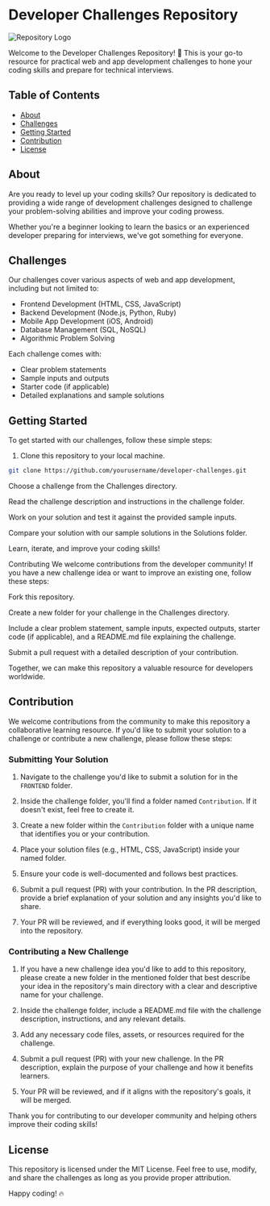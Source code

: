 # Developer Challenges Repository

![Repository Logo](repository_logo.png)

Welcome to the Developer Challenges Repository! 🚀 This is your go-to resource for practical web and app development challenges to hone your coding skills and prepare for technical interviews.

## Table of Contents

- [About](#about)
- [Challenges](#challenges)
- [Getting Started](#getting-started)
- [Contribution](#contribution)
- [License](#license)

## About

Are you ready to level up your coding skills? Our repository is dedicated to providing a wide range of development challenges designed to challenge your problem-solving abilities and improve your coding prowess.

Whether you're a beginner looking to learn the basics or an experienced developer preparing for interviews, we've got something for everyone.

## Challenges

Our challenges cover various aspects of web and app development, including but not limited to:

- Frontend Development (HTML, CSS, JavaScript)
- Backend Development (Node.js, Python, Ruby)
- Mobile App Development (iOS, Android)
- Database Management (SQL, NoSQL)
- Algorithmic Problem Solving

Each challenge comes with:

- Clear problem statements
- Sample inputs and outputs
- Starter code (if applicable)
- Detailed explanations and sample solutions

## Getting Started

To get started with our challenges, follow these simple steps:

1. Clone this repository to your local machine.

```bash
git clone https://github.com/yourusername/developer-challenges.git
```
Choose a challenge from the Challenges directory.

Read the challenge description and instructions in the challenge folder.

Work on your solution and test it against the provided sample inputs.

Compare your solution with our sample solutions in the Solutions folder.

Learn, iterate, and improve your coding skills!

Contributing
We welcome contributions from the developer community! If you have a new challenge idea or want to improve an existing one, follow these steps:

Fork this repository.

Create a new folder for your challenge in the Challenges directory.

Include a clear problem statement, sample inputs, expected outputs, starter code (if applicable), and a README.md file explaining the challenge.

Submit a pull request with a detailed description of your contribution.

Together, we can make this repository a valuable resource for developers worldwide.
## Contribution

We welcome contributions from the community to make this repository a collaborative learning resource. If you'd like to submit your solution to a challenge or contribute a new challenge, please follow these steps:

### Submitting Your Solution

1. Navigate to the challenge you'd like to submit a solution for in the `FRONTEND` folder.

2. Inside the challenge folder, you'll find a folder named `Contribution`. If it doesn't exist, feel free to create it.

3. Create a new folder within the `Contribution` folder with a unique name that identifies you or your contribution.

4. Place your solution files (e.g., HTML, CSS, JavaScript) inside your named folder.

5. Ensure your code is well-documented and follows best practices.

6. Submit a pull request (PR) with your contribution. In the PR description, provide a brief explanation of your solution and any insights you'd like to share.

7. Your PR will be reviewed, and if everything looks good, it will be merged into the repository.

### Contributing a New Challenge

1. If you have a new challenge idea you'd like to add to this repository, please create a new folder in the mentioned folder that best describe your idea  in the  repository's main directory with a clear and descriptive name for your challenge.

2. Inside the challenge folder, include a README.md file with the challenge description, instructions, and any relevant details.

3. Add any necessary code files, assets, or resources required for the challenge.

4. Submit a pull request (PR) with your new challenge. In the PR description, explain the purpose of your challenge and how it benefits learners.

5. Your PR will be reviewed, and if it aligns with the repository's goals, it will be merged.

Thank you for contributing to our developer community and helping others improve their coding skills!

## License
This repository is licensed under the MIT License. Feel free to use, modify, and share the challenges as long as you provide proper attribution.

Happy coding! 🔥